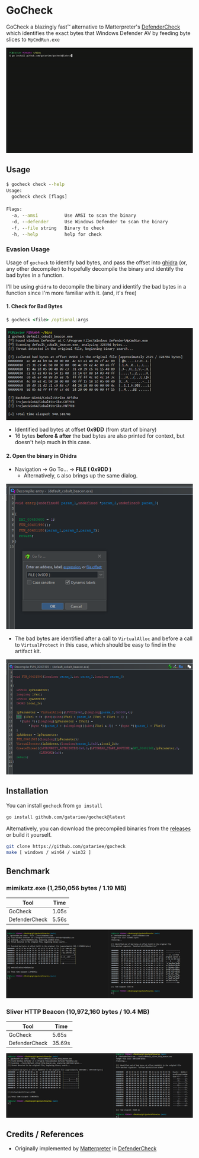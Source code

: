 # GoCheck
GoCheck a blazingly fast™ alternative to Matterpreter's [DefenderCheck](https://github.com/matterpreter/DefenderCheck) which identifies the exact bytes that Windows Defender AV by feeding byte slices to `MpCmdRun.exe`

![GoCheck2](./assets/cobalt.gif)

## Usage
```cmd
$ gocheck check --help
Usage:
  gocheck check [flags]

Flags:
  -a, --amsi          Use AMSI to scan the binary
  -d, --defender      Use Windows Defender to scan the binary
  -f, --file string   Binary to check
  -h, --help          help for check

```

### Evasion Usage
Usage of `gocheck` to identify bad bytes, and pass the offset into [ghidra](https://github.com/NationalSecurityAgency/ghidra) (or, any other decompiler) to hopefully decompile the binary and identify the bad bytes in a function.

I'll be using `ghidra` to decompile the binary and identify the bad bytes in a function since I'm more familiar with it. (and, it's free)
#### 1. Check for Bad Bytes
```cmd
$ gocheck <file> /optional:args
```

![1](./assets/f14b57d0ca353d1de97ec67c98512cd1.png)
* Identified bad bytes at offset **0x9DD** (from start of binary)
* 16 bytes **before & after** the bad bytes are also printed for context, but doesn't help much in this case.

#### 2. Open the binary in Ghidra
* Navigation -> Go To... -> **FILE ( 0x9DD )**
  * Alternatively, `G` also brings up the same dialog.

![2](./assets/587cc1659ee36bfb12a9f2525fac40cb.png)

* The bad bytes are identified after a call to `VirtualAlloc` and before a call to `VirtualProtect` in this case, which should be easy to find in the artifact kit.

![3](./assets/f6386e807de01acfa9bc301e2c0920c9.png)

## Installation
You can install `gocheck` from `go install`
```bash
go install github.com/gatariee/gocheck@latest
```

Alternatively, you can download the precompiled binaries from the [releases](https://github.com/gatariee/gocheck/releases) or build it yourself.
```bash
git clone https://github.com/gatariee/gocheck
make [ windows / win64 / win32 ]
```

## Benchmark

### mimikatz.exe (1,250,056 bytes / 1.19 MB)

| Tool | Time |
|------|------|
| GoCheck | 1.05s |
| DefenderCheck | 5.56s |

![comparison1](./assets/38138d0696414c4828e0caf498a8f0e1.png)

### Sliver HTTP Beacon (10,972,160 bytes / 10.4 MB)

| Tool | Time |
|------|------|
| GoCheck | 5.65s |
| DefenderCheck | 35.69s |

![comparison2](./assets/8bf97de7a1fd7b1a6d56362b3eaad39b.png)

## Credits / References
* Originally implemented by [Matterpreter](https://github.com/matterpreter) in [DefenderCheck](https://github.com/matterpreter/DefenderCheck)
